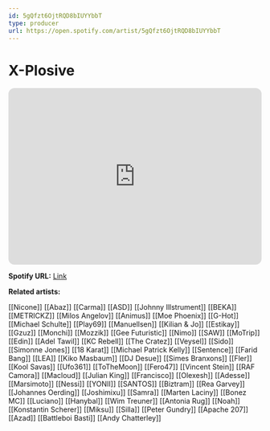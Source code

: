 ```yaml
---
id: 5gQfzt6OjtRQD8bIUYYbbT
type: producer
url: https://open.spotify.com/artist/5gQfzt6OjtRQD8bIUYYbbT
---
```

# X-Plosive

<iframe style="border-radius:12px" src="https://open.spotify.com/embed/artist/5gQfzt6OjtRQD8bIUYYbbT" width="100%" height="352" frameBorder="0" allowfullscreen="" allow="autoplay; clipboard-write; encrypted-media; fullscreen; picture-in-picture" loading="lazy"></iframe>

**Spotify URL:** [Link](https://open.spotify.com/artist/5gQfzt6OjtRQD8bIUYYbbT)

**Related artists:**

[[Nicone]]
[[Abaz]]
[[Carma]]
[[ASD]]
[[Johnny Illstrument]]
[[BEKA]]
[[METRICKZ]]
[[Milos Angelov]]
[[Animus]]
[[Moe Phoenix]]
[[G-Hot]]
[[Michael Schulte]]
[[Play69]]
[[Manuellsen]]
[[Kilian & Jo]]
[[Estikay]]
[[Gzuz]]
[[Monchi]]
[[Mozzik]]
[[Gee Futuristic]]
[[Nimo]]
[[SAW]]
[[MoTrip]]
[[Edin]]
[[Adel Tawil]]
[[KC Rebell]]
[[The Cratez]]
[[Veysel]]
[[Sido]]
[[Simonne Jones]]
[[18 Karat]]
[[Michael Patrick Kelly]]
[[Sentence]]
[[Farid Bang]]
[[LEA]]
[[Kiko Masbaum]]
[[DJ Desue]]
[[Simes Branxons]]
[[Fler]]
[[Kool Savas]]
[[Ufo361]]
[[ToTheMoon]]
[[Fero47]]
[[Vincent Stein]]
[[RAF Camora]]
[[Macloud]]
[[Julian King]]
[[Francisco]]
[[Olexesh]]
[[Adesse]]
[[Marsimoto]]
[[Nessi]]
[[YONII]]
[[SANTOS]]
[[Biztram]]
[[Rea Garvey]]
[[Johannes Oerding]]
[[Joshimixu]]
[[Samra]]
[[Marten Laciny]]
[[Bonez MC]]
[[Luciano]]
[[Hanybal]]
[[Wim Treuner]]
[[Antonia Rug]]
[[Noah]]
[[Konstantin Scherer]]
[[Miksu]]
[[Silla]]
[[Peter Gundry]]
[[Apache 207]]
[[Azad]]
[[Battleboi Basti]]
[[Andy Chatterley]]
